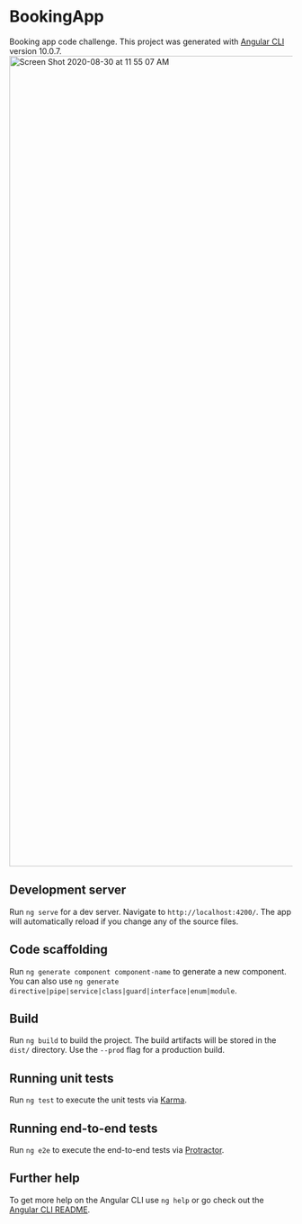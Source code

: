 # BookingApp
Booking app code challenge. This project was generated with [Angular CLI](https://github.com/angular/angular-cli) version 10.0.7.
<img width="1440" alt="Screen Shot 2020-08-30 at 11 55 07 AM" src="https://user-images.githubusercontent.com/46465568/91666146-c304ae00-eab7-11ea-9dcf-a4cf7a07e468.png">

## Development server

Run `ng serve` for a dev server. Navigate to `http://localhost:4200/`. The app will automatically reload if you change any of the source files.

## Code scaffolding

Run `ng generate component component-name` to generate a new component. You can also use `ng generate directive|pipe|service|class|guard|interface|enum|module`.

## Build

Run `ng build` to build the project. The build artifacts will be stored in the `dist/` directory. Use the `--prod` flag for a production build.

## Running unit tests

Run `ng test` to execute the unit tests via [Karma](https://karma-runner.github.io).

## Running end-to-end tests

Run `ng e2e` to execute the end-to-end tests via [Protractor](http://www.protractortest.org/).

## Further help

To get more help on the Angular CLI use `ng help` or go check out the [Angular CLI README](https://github.com/angular/angular-cli/blob/master/README.md).
